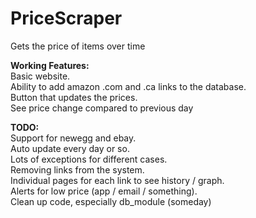 # PriceScraper
Gets the price of items over time

<b>Working Features:</b><br>
Basic website.<br>
Ability to add amazon .com and .ca links to the database.<br>
Button that updates the prices.<br>
See price change compared to previous day <br>

<b>TODO:</b><br>
Support for newegg and ebay.<br>
Auto update every day or so. <br>
Lots of exceptions for different cases.<br>
Removing links from the system.<br>
Individual pages for each link to see history / graph. <br>
Alerts for low price (app / email / something).<br>
Clean up code, especially db_module (someday) <br>
